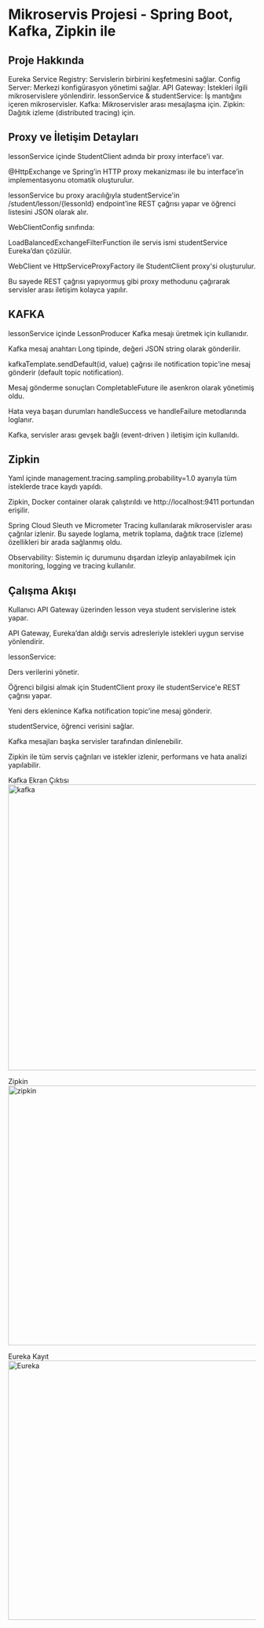# Mikroservis Projesi - Spring Boot, Kafka, Zipkin ile

## Proje Hakkında
Eureka Service Registry: Servislerin birbirini keşfetmesini sağlar.
Config Server: Merkezi konfigürasyon yönetimi sağlar.
API Gateway: İstekleri ilgili mikroservislere yönlendirir.
lessonService & studentService: İş mantığını içeren mikroservisler.
Kafka: Mikroservisler arası mesajlaşma için.
Zipkin: Dağıtık izleme (distributed tracing) için.

## Proxy ve İletişim Detayları
lessonService içinde StudentClient adında bir proxy interface'i var.

@HttpExchange ve Spring’in HTTP proxy mekanizması ile bu interface’in implementasyonu otomatik oluşturulur.

lessonService bu proxy aracılığıyla studentService'in /student/lesson/{lessonId} endpoint’ine REST çağrısı yapar ve öğrenci listesini JSON olarak alır.

WebClientConfig sınıfında:

LoadBalancedExchangeFilterFunction ile servis ismi studentService Eureka’dan çözülür.

WebClient ve HttpServiceProxyFactory ile StudentClient proxy'si oluşturulur.

Bu sayede REST çağrısı yapıyormuş gibi proxy methodunu çağırarak servisler arası iletişim kolayca yapılır.
## KAFKA
lessonService içinde LessonProducer Kafka mesajı üretmek için kullanıdır.

Kafka mesaj anahtarı Long tipinde, değeri JSON string olarak gönderilir.

kafkaTemplate.sendDefault(id, value) çağrısı ile notification topic’ine mesaj gönderir (default topic notification).

Mesaj gönderme sonuçları CompletableFuture ile asenkron olarak yönetimiş oldu.

Hata veya başarı durumları handleSuccess ve handleFailure metodlarında loglanır.

Kafka, servisler arası gevşek bağlı (event-driven ) iletişim için kullanıldı. 

## Zipkin
Yaml içinde management.tracing.sampling.probability=1.0 ayarıyla tüm isteklerde trace kaydı yapıldı.

Zipkin, Docker container olarak çalıştırıldı ve http://localhost:9411 portundan erişilir.

Spring Cloud Sleuth ve Micrometer Tracing kullanılarak mikroservisler arası çağrılar izlenir.
Bu sayede loglama, metrik toplama, dağıtık trace (izleme) özellikleri bir arada sağlanmış oldu.

Observability: Sistemin iç durumunu dışardan izleyip anlayabilmek için monitoring, logging ve tracing kullanılır.

## Çalışma Akışı 

Kullanıcı API Gateway üzerinden lesson veya student servislerine istek yapar.

API Gateway, Eureka’dan aldığı servis adresleriyle istekleri uygun servise yönlendirir.

lessonService:

Ders verilerini yönetir.

Öğrenci bilgisi almak için StudentClient proxy ile studentService'e REST çağrısı yapar.

Yeni ders eklenince Kafka notification topic’ine mesaj gönderir.

studentService, öğrenci verisini sağlar.

Kafka mesajları başka servisler tarafından dinlenebilir.

Zipkin ile tüm servis çağrıları ve istekler izlenir, performans ve hata analizi yapılabilir.

Kafka Ekran Çıktısı
<img width="950" height="581" alt="kafka" src="https://github.com/user-attachments/assets/03ab55e5-ed12-4b4c-ac03-9ba151414634" />

Zipkin 
<img width="949" height="528" alt="zipkin" src="https://github.com/user-attachments/assets/0ad70b20-8367-4b57-bf60-e8991317f1e0" />

Eureka Kayıt
<img width="949" height="527" alt="Eureka" src="https://github.com/user-attachments/assets/6007b5eb-5c58-418f-b2ad-79612f092c0b" />

